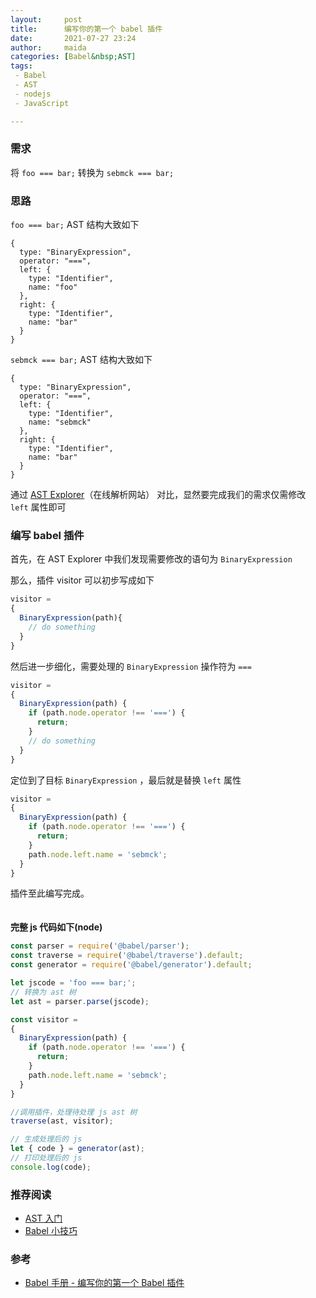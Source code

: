```yaml
---
layout:     post  
title:      编写你的第一个 babel 插件 
date:       2021-07-27 23:24   
author:     maida  
categories: [Babel&nbsp;AST]  
tags:  
 - Babel
 - AST
 - nodejs
 - JavaScript

---
```



### 需求
将 `foo === bar;` 转换为 `sebmck === bar;`

### 思路
`foo === bar;` AST 结构大致如下
```text
{
  type: "BinaryExpression",
  operator: "===",
  left: {
    type: "Identifier",
    name: "foo"
  },
  right: {
    type: "Identifier",
    name: "bar"
  }
}
```

`sebmck === bar;` AST 结构大致如下
```text
{
  type: "BinaryExpression",
  operator: "===",
  left: {
    type: "Identifier",
    name: "sebmck"
  },
  right: {
    type: "Identifier",
    name: "bar"
  }
}
```
通过 [AST Explorer](https://astexplorer.net/)（在线解析网站） 对比，显然要完成我们的需求仅需修改 `left` 属性即可

### 编写 babel 插件
首先，在 AST Explorer 中我们发现需要修改的语句为 `BinaryExpression`  

那么，插件 visitor 可以初步写成如下  
```javascript
visitor = 
{
  BinaryExpression(path){
    // do something
  }
}
```

然后进一步细化，需要处理的 `BinaryExpression` 操作符为 `===`  
```javascript
visitor =
{
  BinaryExpression(path) {
    if (path.node.operator !== '===') {
      return;
    }
    // do something
  }
}
```

定位到了目标  `BinaryExpression` ，最后就是替换 `left` 属性  
```javascript
visitor =
{
  BinaryExpression(path) {
    if (path.node.operator !== '===') {
      return;
    }
    path.node.left.name = 'sebmck';
  }
}
```
插件至此编写完成。  
<br>
<br>
**完整 js 代码如下(node)**  
```javascript
const parser = require('@babel/parser');
const traverse = require('@babel/traverse').default;
const generator = require('@babel/generator').default;

let jscode = 'foo === bar;';
// 转换为 ast 树
let ast = parser.parse(jscode);

const visitor =
{
  BinaryExpression(path) {
    if (path.node.operator !== '===') {
      return;
    }
    path.node.left.name = 'sebmck';
  }
}

//调用插件，处理待处理 js ast 树
traverse(ast, visitor);

// 生成处理后的 js
let { code } = generator(ast);
// 打印处理后的 js
console.log(code);
```


### 推荐阅读
- [AST 入门](/2021/07/27/AST入门.html)
- [Babel 小技巧](/2021/07/28/Babel-小技巧.html)

### 参考
- [Babel 手册 - 编写你的第一个 Babel 插件](https://github.com/jamiebuilds/babel-handbook/blob/master/translations/zh-Hans/plugin-handbook.md#%E7%BC%96%E5%86%99%E4%BD%A0%E7%9A%84%E7%AC%AC%E4%B8%80%E4%B8%AA-babel-%E6%8F%92%E4%BB%B6)